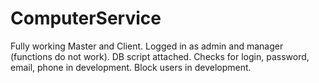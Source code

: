# ComputerService
Fully working Master and Client. 
Logged in as admin and manager (functions do not work).
DB script attached. 
Checks for login, password, email, phone in development. 
Block users in development.
